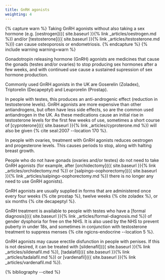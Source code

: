 ```yaml
---
title: GnRH agonists
weighting: 4
---
```


{% capture warn %}
Taking GnRH agonists without also taking a sex hormone (e.g.
[oestrogen]({{ site.baseurl }}{% link _articles/oestrogen.md %}) and/or [testosterone]({{ site.baseurl }}{% link _articles/testosterone.md %})) can cause osteoporosis or endometriosis.
{% endcapture %}
{% include warning warning=warn %}

Gonadotropin releasing hormone (GnRH) agonists are medicines that cause the gonads (testes and/or ovaries) to stop producing sex hormones after a few weeks, and with continued use cause a sustained supression of sex hormone production.

Commonly used GnRH agonists in the UK are Goserelin (Zoladex), Triptorelin (Decapeptyl) and Leuprorelin (Prostap).

In people with testes, this produces an anti-androgenic effect (reduction in testosterone levels). GnRH agonists are more expensive than other antiandrogens, but often have less side effects, so are the common used antiandrogen in the UK. As these medications cause an initial rise in testosterone levels for the first few weeks of use, sometimes a short course of [cyproterone]({{ site.baseurl }}{% link _articles/cyproterone.md %}) will also be given {% cite seal:2007 --location 170 %}.

In people with ovaries, treatment with GnRH agonists reduces oestrogen and progesterone levels. This causes periods to stop, along with halting breast growth.

People who do not have gonads (ovaries and/or testes) do not need to take GnRH agonists (for example, after [orchidectomy]({{ site.baseurl }}{% link _articles/orchidectomy.md %}) or [salpingo-oophorectomy]({{ site.baseurl }}{% link _articles/salpingo-oophorectomy.md %}) there is no longer any need to use GnRH agonists).

GnRH agonists are usually supplied in forms that are administered once every four weeks {% cite prostap %}, twelve weeks {% cite zoladex %}, or six months {% cite decapeptyl %}.

GnRH treatment is available to people with testes who have a [formal diagnosis]({{ site.baseurl }}{% link _articles/formal-diagnosis.md %}) of gender dysphoria for free on the NHS. It is also used by the NHS to prevent puberty in under 18s, and sometimes in conjunction with testosterone treatment to suppress menses {% cite ngicns-endocrine --location 5 %}.

GnRH agonists may cause erectile disfunction in people with penises. If this is not desired, it can be treated with [sildenafil]({{ site.baseurl }}{% link _articles/sildenafil.md %}), [tadalafil]({{ site.baseurl }}{% link _articles/tadalafil.md %}) or [vardenafil]({{ site.baseurl }}{% link _articles/vardenafil.md %}).

{% bibliography --cited %}